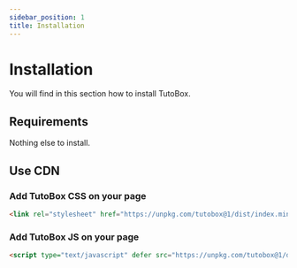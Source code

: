 ```yaml
---
sidebar_position: 1
title: Installation
---
```


# Installation

You will find in this section how to install TutoBox.

## Requirements

Nothing else to install.

## Use CDN

### Add TutoBox CSS on your page

```html
<link rel="stylesheet" href="https://unpkg.com/tutobox@1/dist/index.min.css" />
```

### Add TutoBox JS on your page

```html
<script type="text/javascript" defer src="https://unpkg.com/tutobox@1/dist/index.min.js"></script>
```
